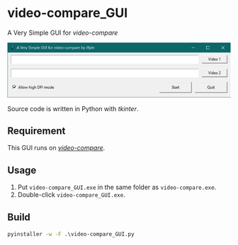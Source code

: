 # video-compare_GUI

A Very Simple GUI for _video-compare_

![](https://github.com/JJKylee/video-compare_GUI/blob/main/video-compare_GUI_v1_screenshot_20210602.png)

Source code is written in Python with _tkinter_.

## Requirement

This GUI runs on [_video-compare_](https://github.com/pixop/video-compare).

## Usage

1. Put `video-compare_GUI.exe` in the same folder as `video-compare.exe`.
2. Double-click `video-compare_GUI.exe`.

## Build

```bat
pyinstaller -w -F .\video-compare_GUI.py
```
